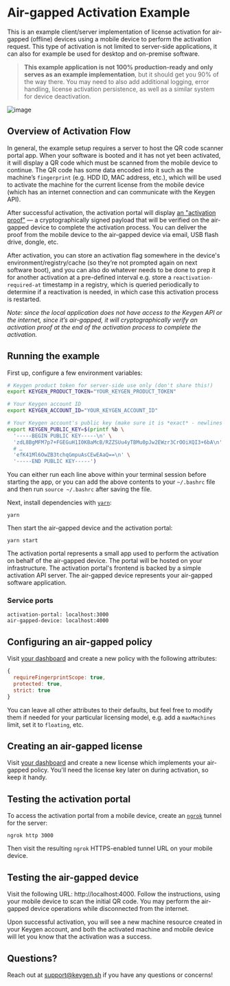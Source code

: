 # Air-gapped Activation Example
This is an example client/server implementation of license activation for
air-gapped (offline) devices using a mobile device to perform the activation
request. This type of activation is not limited to server-side applications,
it can also for example be used for desktop and on-premise software.

> **This example application is not 100% production-ready and only serves as an
> example implementation**, but it should get you 90% of the way there. You may
> need to also add additional logging, error handling, license activation persistence,
> as well as a similar system for device deactivation.

![image](https://user-images.githubusercontent.com/6979737/35715082-03a35cfc-0796-11e8-93a5-7013d77f0ea5.png)

## Overview of Activation Flow

In general, the example setup requires a server to host the QR code scanner portal app. When your software is booted and it has not yet been activated, it will display a QR code which must be scanned from the mobile device to continue. The QR code has some data encoded into it such as the machine’s `fingerprint` (e.g. HDD ID, MAC address, etc.), which will be used to activate the machine for the current license from the mobile device (which has an internet connection and can communicate with the Keygen API).

After successful activation, the activation portal will display [an "activation proof"](https://keygen.sh/docs/api#machines-actions-generate-offline-proof) — a cryptographically signed payload that will be verified on the air-gapped device to complete the activation process. You can deliver the proof from the mobile device to the air-gapped device via email, USB flash drive, dongle, etc.

After activation, you can store an activation flag somewhere in the device's environment/registry/cache (so they’re not prompted again on next software boot), and you can also do whatever needs to be done to prep it for another activation at a pre-defined interval e.g. store a `reactivation-required-at` timestamp in a registry, which is queried periodically to determine if a reactivation is needed, in which case this activation process is restarted.

_Note: since the local application does not have access to the Keygen API or the internet, since it’s air-gapped, it will cryptographically verify an activation proof at the end of the activation process to complete the activation._

## Running the example

First up, configure a few environment variables:

```bash
# Keygen product token for server-side use only (don't share this!)
export KEYGEN_PRODUCT_TOKEN="YOUR_KEYGEN_PRODUCT_TOKEN"

# Your Keygen account ID
export KEYGEN_ACCOUNT_ID="YOUR_KEYGEN_ACCOUNT_ID"

# Your Keygen account's public key (make sure it is *exact* - newlines and all)
export KEYGEN_PUBLIC_KEY=$(printf %b \
  '-----BEGIN PUBLIC KEY-----\n' \
  'zdL8BgMFM7p7+FGEGuH1I0KBaMcB/RZZSUu4yTBMu0pJw2EWzr3CrOOiXQI3+6bA\n' \
  # …
  'efK41Ml6OwZB3tchqGmpuAsCEwEAaQ==\n' \
  '-----END PUBLIC KEY-----')
```

You can either run each line above within your terminal session before
starting the app, or you can add the above contents to your `~/.bashrc`
file and then run `source ~/.bashrc` after saving the file.

Next, install dependencies with [`yarn`](https://yarnpkg.comg):

```
yarn
```

Then start the air-gapped device and the activation portal:

```
yarn start
```

The activation portal represents a small app used to perform the activation on
behalf of the air-gapped device. The portal will be hosted on your infrastructure.
The activation portal's frontend is backed by a simple activation API server.
The air-gapped device represents your air-gapped software application.

### Service ports

```
activation-portal: localhost:3000
air-gapped-device: localhost:4000
```

## Configuring an air-gapped policy

Visit [your dashboard](https://app.keygen.sh/policies) and create a new
policy with the following attributes:

```javascript
{
  requireFingerprintScope: true,
  protected: true,
  strict: true
}
```

You can leave all other attributes to their defaults, but feel free to
modify them if needed for your particular licensing model, e.g. add
a `maxMachines` limit, set it to `floating`, etc.

## Creating an air-gapped license

Visit [your dashboard](https://app.keygen.sh/licenses) and create a new
license which implements your air-gapped policy. You'll need the license
key later on during activation, so keep it handy.

## Testing the activation portal

To access the activation portal from a mobile device, create an [`ngrok`](https://ngrok.com)
tunnel for the server:

```
ngrok http 3000
```

Then visit the resulting `ngrok` HTTPS-enabled tunnel URL on your mobile
device.

## Testing the air-gapped device

Visit the following URL: http://localhost:4000. Follow the instructions,
using your mobile device to scan the initial QR code. You may perform the
air-gapped device operations while disconnected from the internet.

Upon successful activation, you will see a new machine resource created
in your Keygen account, and both the activated machine and mobile device
will let you know that the activation was a success.

## Questions?

Reach out at [support@keygen.sh](mailto:support@keygen.sh) if you have any
questions or concerns!
